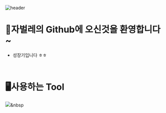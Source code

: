![header](https://capsule-render.vercel.app/api?type=waving&color=auto&height=200&section=header&text=HelloWorld!😃😃&fontSize=50&animation=twinkling)

# 🎈자벌레의 Github에 오신것을 환영합니다~
- 성장기입니다 ㅎㅎ
<br>

# 🖥사용하는 Tool
<img src="https://img.shields.io/badge/${아이콘}-${색상}?style=${뱃지스타일}&logo=${텍스트}&logoColor=${텍스트 색상}"/></a>&nbsp

